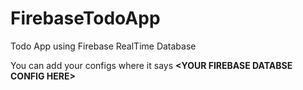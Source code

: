# FirebaseTodoApp
Todo App using Firebase RealTime Database

You can add your configs where it says    <b> \<YOUR FIREBASE DATABSE CONFIG HERE> </b>
